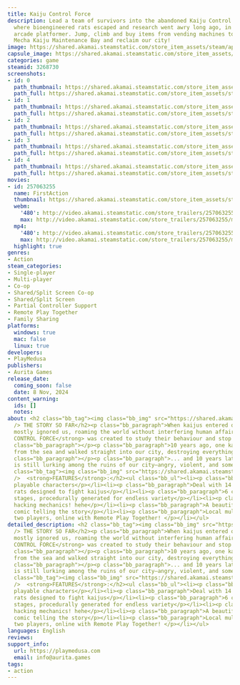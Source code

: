 ```yaml
---
title: Kaiju Control Force
description: Lead a team of survivors into the abandoned Kaiju Control Force facilities,
  where bioengineered rats escaped and research went awry long ago, in this one-screen
  arcade platformer. Jump, climb and buy items from vending machines to reach the
  Mecha Kaiju Maintenance Bay and reclaim our city!
image: https://shared.akamai.steamstatic.com/store_item_assets/steam/apps/3268730/header.jpg?t=1731608924
capsule_image: https://shared.akamai.steamstatic.com/store_item_assets/steam/apps/3268730/724a937a0e79f4400c1d56ef2ff29d587ad41402/capsule_231x87.jpg?t=1731608924
categories: game
steamid: 3268730
screenshots:
- id: 0
  path_thumbnail: https://shared.akamai.steamstatic.com/store_item_assets/steam/apps/3268730/ss_86fa4e7e45715e474a119a68b29a9b7712ba6a20.600x338.jpg?t=1731608924
  path_full: https://shared.akamai.steamstatic.com/store_item_assets/steam/apps/3268730/ss_86fa4e7e45715e474a119a68b29a9b7712ba6a20.1920x1080.jpg?t=1731608924
- id: 1
  path_thumbnail: https://shared.akamai.steamstatic.com/store_item_assets/steam/apps/3268730/ss_a35271d8bd70629b5b81ff31138d004f8d198e25.600x338.jpg?t=1731608924
  path_full: https://shared.akamai.steamstatic.com/store_item_assets/steam/apps/3268730/ss_a35271d8bd70629b5b81ff31138d004f8d198e25.1920x1080.jpg?t=1731608924
- id: 2
  path_thumbnail: https://shared.akamai.steamstatic.com/store_item_assets/steam/apps/3268730/ss_db228d2ba7acc5dab1048f7ff3ffd2e91f2f05a2.600x338.jpg?t=1731608924
  path_full: https://shared.akamai.steamstatic.com/store_item_assets/steam/apps/3268730/ss_db228d2ba7acc5dab1048f7ff3ffd2e91f2f05a2.1920x1080.jpg?t=1731608924
- id: 3
  path_thumbnail: https://shared.akamai.steamstatic.com/store_item_assets/steam/apps/3268730/ss_5f9e8bdbc1c80758338629c71571dc8235738394.600x338.jpg?t=1731608924
  path_full: https://shared.akamai.steamstatic.com/store_item_assets/steam/apps/3268730/ss_5f9e8bdbc1c80758338629c71571dc8235738394.1920x1080.jpg?t=1731608924
- id: 4
  path_thumbnail: https://shared.akamai.steamstatic.com/store_item_assets/steam/apps/3268730/ss_ed171646330a60ed52db38dd4426d3497191aed8.600x338.jpg?t=1731608924
  path_full: https://shared.akamai.steamstatic.com/store_item_assets/steam/apps/3268730/ss_ed171646330a60ed52db38dd4426d3497191aed8.1920x1080.jpg?t=1731608924
movies:
- id: 257063255
  name: FirstAction
  thumbnail: https://shared.akamai.steamstatic.com/store_item_assets/steam/apps/257063255/514a077ad656a01bfec7ce923af269719b3fd04b/movie_600x337.jpg?t=1728981144
  webm:
    '480': http://video.akamai.steamstatic.com/store_trailers/257063255/movie480_vp9.webm?t=1728981144
    max: http://video.akamai.steamstatic.com/store_trailers/257063255/movie_max_vp9.webm?t=1728981144
  mp4:
    '480': http://video.akamai.steamstatic.com/store_trailers/257063255/movie480.mp4?t=1728981144
    max: http://video.akamai.steamstatic.com/store_trailers/257063255/movie_max.mp4?t=1728981144
  highlight: true
genres:
- Action
steam_categories:
- Single-player
- Multi-player
- Co-op
- Shared/Split Screen Co-op
- Shared/Split Screen
- Partial Controller Support
- Remote Play Together
- Family Sharing
platforms:
  windows: true
  mac: false
  linux: true
developers:
- PlayMedusa
publishers:
- Aurita Games
release_date:
  coming_soon: false
  date: 8 Nov, 2024
content_warning:
  ids: []
  notes:
about: <h2 class="bb_tag"><img class="bb_img" src="https://shared.akamai.steamstatic.com/store_item_assets/steam/apps/3268730/extras/girl_green.gif?t=1731608924"
  /> THE STORY SO FAR</h2><p class="bb_paragraph">When kaijus entered our plane they
  mostly ignored us, roaming the world without interfering human affairs. The <strong>KAIJU
  CONTROL FORCE</strong> was created to study their behaviour and stop them if necessary.</p><p
  class="bb_paragraph"></p><p class="bb_paragraph">10 years ago, one kaiju emerged
  from the sea and walked straight into our city, destroying everything in its path...</p><p
  class="bb_paragraph"></p><p class="bb_paragraph">... and 10 years later that kaiju
  is still lurking among the ruins of our city—angry, violent, and somehow... uncomfortable?</p><h2
  class="bb_tag"><img class="bb_img" src="https://shared.akamai.steamstatic.com/store_item_assets/steam/apps/3268730/extras/plain_rat.gif?t=1731608924"
  />  <strong>FEATURES</strong>:</h2><ul class="bb_ul"><li><p class="bb_paragraph">4
  playable characters</p></li><li><p class="bb_paragraph">Deal with 14 bioengineered
  rats designed to fight kaijus</p></li><li><p class="bb_paragraph">6 classic platform-and-ladder
  stages, procedurally generated for endless variety</p></li><li><p class="bb_paragraph">Thrilling
  hacking mechanics! hehe</p></li><li><p class="bb_paragraph">A beautifully illustrated
  comic telling the story</p></li><li><p class="bb_paragraph">Local multiplayer for
  two players, online with Remote Play Together! </p></li></ul>
detailed_description: <h2 class="bb_tag"><img class="bb_img" src="https://shared.akamai.steamstatic.com/store_item_assets/steam/apps/3268730/extras/girl_green.gif?t=1731608924"
  /> THE STORY SO FAR</h2><p class="bb_paragraph">When kaijus entered our plane they
  mostly ignored us, roaming the world without interfering human affairs. The <strong>KAIJU
  CONTROL FORCE</strong> was created to study their behaviour and stop them if necessary.</p><p
  class="bb_paragraph"></p><p class="bb_paragraph">10 years ago, one kaiju emerged
  from the sea and walked straight into our city, destroying everything in its path...</p><p
  class="bb_paragraph"></p><p class="bb_paragraph">... and 10 years later that kaiju
  is still lurking among the ruins of our city—angry, violent, and somehow... uncomfortable?</p><h2
  class="bb_tag"><img class="bb_img" src="https://shared.akamai.steamstatic.com/store_item_assets/steam/apps/3268730/extras/plain_rat.gif?t=1731608924"
  />  <strong>FEATURES</strong>:</h2><ul class="bb_ul"><li><p class="bb_paragraph">4
  playable characters</p></li><li><p class="bb_paragraph">Deal with 14 bioengineered
  rats designed to fight kaijus</p></li><li><p class="bb_paragraph">6 classic platform-and-ladder
  stages, procedurally generated for endless variety</p></li><li><p class="bb_paragraph">Thrilling
  hacking mechanics! hehe</p></li><li><p class="bb_paragraph">A beautifully illustrated
  comic telling the story</p></li><li><p class="bb_paragraph">Local multiplayer for
  two players, online with Remote Play Together! </p></li></ul>
languages: English
reviews:
support_info:
  url: https://playmedusa.com
  email: info@aurita.games
tags:
- action
---
```


